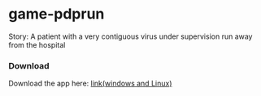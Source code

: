 # game-pdprun

Story:
A patient with a very contiguous virus under supervision run away from the hospital

### **Download**
Download the app here: [link(windows and Linux)](https://drive.google.com/drive/folders/1Q5waldlSdbjCtqSAnwDXiU_t2Iw8GyAs)

